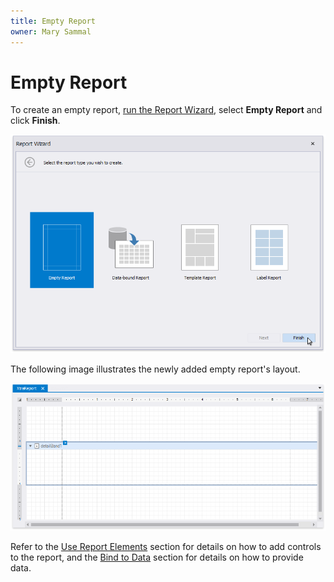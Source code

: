 ```yaml
---
title: Empty Report
owner: Mary Sammal
---
```

# Empty Report

To create an empty report, [run the Report Wizard](report-designer-tools\report-wizard.md), select **Empty Report** and click **Finish**.

![eurd-win-report-wizard-empty-report](../../../../../images/eurd-win-report-wizard-empty-report.png)

The following image illustrates the newly added empty report's layout.

![eurd-win-empty-report](../../../../../images/eurd-win-empty-report.png)

Refer to the [Use Report Elements](use-report-elements.md) section for details on how to add controls to the report, and the [Bind to Data](bind-to-data.md) section for details on how to provide data.
